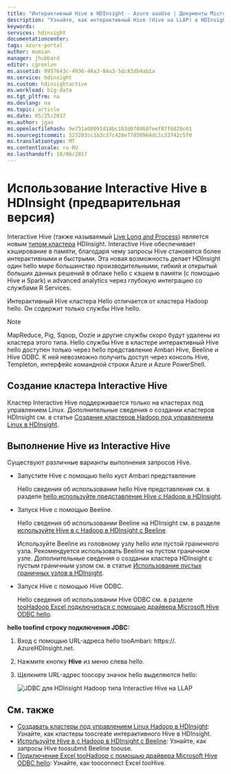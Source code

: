 ```yaml
---
title: "Интерактивный Hive в HDInsight - Azure aaaUse | Документы Microsoft"
description: "Узнайте, как интерактивный Hive (Hive на LLAP) в HDInsight toouse."
keywords: 
services: hdinsight
documentationcenter: 
tags: azure-portal
author: mumian
manager: jhubbard
editor: cgronlun
ms.assetid: 0957643c-4936-48a3-84a3-5dc83db4ab1a
ms.service: hdinsight
ms.custom: hdinsightactive
ms.workload: big-data
ms.tgt_pltfrm: na
ms.devlang: na
ms.topic: article
ms.date: 05/25/2017
ms.author: jgao
ms.openlocfilehash: 9e751a08091d18bc1b3d070468feef87f6828c61
ms.sourcegitcommit: 523283cc1b3c37c428e77850964dc1c33742c5f0
ms.translationtype: MT
ms.contentlocale: ru-RU
ms.lasthandoff: 10/06/2017
---
```

# <a name="use-interactive-hive-in-hdinsight-preview"></a>Использование Interactive Hive в HDInsight (предварительная версия)
Interactive Hive (также называемый [Live Long and Process](https://cwiki.apache.org/confluence/display/Hive/LLAP)) является новым [типом кластера](hdinsight-hadoop-provision-linux-clusters.md#cluster-types) HDInsight.  Interactive Hive обеспечивает кэширование в памяти, благодаря чему запросы Hive становятся более интерактивными и быстрыми. Эта новая возможность делает HDInsight один hello мире большинство производительными, гибкий и открытый больших данных решений в облаке hello с кэшем в памяти (с помощью Hive и Spark) и advanced analytics через глубокую интеграцию со службами R Services. 

Интерактивный Hive кластера Hello отличается от кластера Hadoop hello. Он содержит только службы Hive hello. 

> [!NOTE]
> MapReduce, Pig, Sqoop, Oozie и другие службы скоро будут удалены из кластера этого типа.
> Hello службы Hive в кластере интерактивный Hive hello доступен только через hello представление Ambari Hive, Beeline и Hive ODBC. К ней невозможно получить доступ через консоль Hive, Templeton, интерфейс командной строки Azure и Azure PowerShell. 
> 
> 

## <a name="create-an-interactive-hive-cluster"></a>Создание кластера Interactive Hive
Кластер Interactive Hive поддерживается только на кластерах под управлением Linux. Дополнительные сведения о создании кластеров HDInsight см. в статье [Создание кластеров Hadoop под управлением Linux в HDInsight](hdinsight-hadoop-provision-linux-clusters.md).

## <a name="execute-hive-from-interactive-hive"></a>Выполнение Hive из Interactive Hive
Существуют различные варианты выполнения запросов Hive.

* Запустите Hive с помощью hello куст Ambari представление
  
    Hello сведения об использовании hello Hive представления см. в разделе [hello используйте представление Hive с Hadoop в HDInsight](hdinsight-hadoop-use-hive-ambari-view.md).
* Запуск Hive с помощью Beeline.
  
    Hello сведения об использовании Beeline на HDInsight см. в разделе [используйте Hive в с Hadoop в HDInsight с Beeline](hdinsight-hadoop-use-hive-beeline.md).
  
    Используйте Beeline из головному узлу hello или пустой граничного узла.  Рекомендуется использовать Beeline на пустом граничном узле.  Дополнительные сведения о создании кластера HDInsight с пустым граничным узлом см. в статье [Использование пустых граничных узлов в HDInsight](hdinsight-apps-use-edge-node.md).
* Запуск Hive с помощью Hive ODBC.
  
    Hello сведения об использовании Hive ODBC см. в разделе [tooHadoop Excel подключиться с помощью драйвера Microsoft Hive ODBC hello](hdinsight-connect-excel-hive-odbc-driver.md).

**hello toofind строку подключения JDBC:**

1. Вход с помощью URL-адреса hello tooAmbari: https://<ClusterName>. AzureHDInsight.net.
2. Нажмите кнопку **Hive** из меню слева hello.
3. Щелкните URL-адрес toocopy значок hello выделяются hello:
   
   ![JDBC для HDInsight Hadoop типа Interactive Hive на LLAP](./media/hdinsight-hadoop-use-interactive-hive/hdinsight-hadoop-use-interactive-hive-jdbc.png)

## <a name="see-also"></a>См. также
* [Создавать кластеры под управлением Linux Hadoop в HDInsight](hdinsight-hadoop-provision-linux-clusters.md): Узнайте, как кластеры toocreate интерактивного Hive в HDInsight.
* [Используйте Hive в с Hadoop в HDInsight с Beeline](hdinsight-hadoop-use-hive-beeline.md): Узнайте, как запросы Hive toosubmit Beeline toouse.
* [Подключение Excel tooHadoop с помощью драйвера Microsoft Hive ODBC hello](hdinsight-connect-excel-hive-odbc-driver.md): Узнайте, как tooconnect Excel tooHive.

